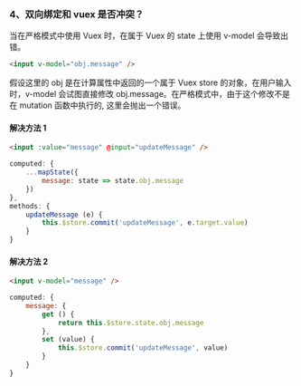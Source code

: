 ### 4、双向绑定和 vuex 是否冲突？

当在严格模式中使用 Vuex 时，在属于 Vuex 的 state 上使用 v-model 会导致出错。

```html
<input v-model="obj.message" />
```

假设这里的 obj 是在计算属性中返回的一个属于 Vuex store 的对象，在用户输入时，v-model 会试图直接修改 obj.message。在严格模式中，由于这个修改不是在 mutation 函数中执行的, 这里会抛出一个错误。

#### 解决方法 1

```html
<input :value="message" @input="updateMessage" />
```

```js
computed: {
    ...mapState({
        message: state => state.obj.message
    })
},
methods: {
    updateMessage (e) {
        this.$store.commit('updateMessage', e.target.value)
    }
}
```

#### 解决方法 2

```html
<input v-model="message" />
```

```js
computed: {
    message: {
        get () {
            return this.$store.state.obj.message
        },
        set (value) {
            this.$store.commit('updateMessage', value)
        }
    }
}
```

